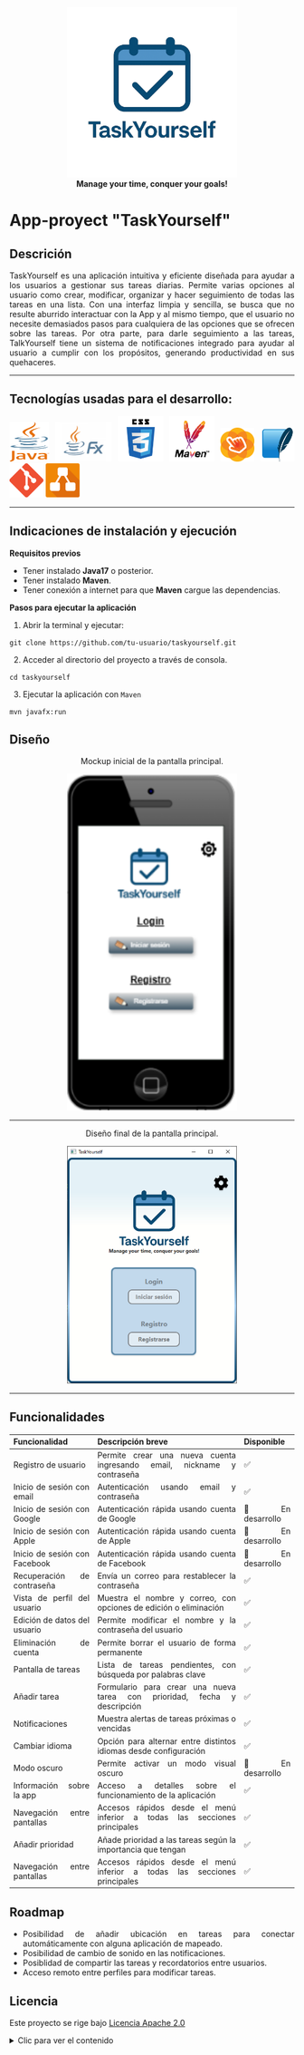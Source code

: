 <div align="justify">
<p align="center">
  <img src="images/LogoTaskYourself.png" width="300" height="300"><br>
  <strong>Manage your time, conquer your goals!</strong>
</p>






# App-proyect "TaskYourself"


## **Descrición**

TaskYourself es una aplicación intuitiva y eficiente diseñada para ayudar a los usuarios a gestionar sus tareas diarias. Permite varias opciones al usuario como crear, modificar, organizar y hacer seguimiento de todas las tareas en una lista. Con una interfaz limpia y sencilla, se busca que no resulte aburrido interactuar con la App y al mismo tiempo, que el usuario no necesite demasiados pasos para cualquiera de las opciones que se ofrecen sobre las tareas. Por otra parte, para darle seguimiento a las tareas, TalkYourself tiene un sistema de notificaciones integrado para ayudar al usuario a cumplir con los propósitos, generando productividad en sus quehaceres.

---
## **Tecnologías usadas para el desarrollo:**

<p>
<img src=images/java-logo.png width=70px height=70px> <img src=images/javaFx-logo.png width=100px height=70px> <img src=images/logotipo-css.png width=80px height=80px> <img src=images/apache-Maven-logo.png width=80px height=80px> <img src=images/SceneBuilder-Logo.png width=60px height=60px> <img src=images/sqlite-logo.jpeg width=60px height=60px> <img src=images/git-logo.png width=60px height=60px> <img src=images/drawio-logo.png width=60px height=60px>

---

## **Indicaciones de instalación y ejecución**

**Requisitos previos**

- Tener instalado **Java17** o posterior.
- Tener instalado **Maven**.
- Tener conexión a internet para que **Maven** cargue las dependencias.

**Pasos para ejecutar la aplicación**

1. Abrir la terminal y ejecutar:

```
git clone https://github.com/tu-usuario/taskyourself.git

```
2. Acceder al directorio del proyecto a través de consola.
```
cd taskyourself

```
3. Ejecutar la aplicación con ``Maven``
```
mvn javafx:run
```


## Diseño
<p align="center">
 Mockup inicial de la pantalla principal.

<p align="center">
<img src= images/pantalla-principal-prototipo.png width=300>

---

<p align="center">
 Diseño final de la pantalla principal.

<p align="center">
<img src= images/pantalla-principal-final.png width=300>


---

## Funcionalidades

| Funcionalidad                              | Descripción breve                                                              | Disponible       |
|-------------------------------------------|--------------------------------------------------------------------------------|------------------|
| Registro de usuario                        | Permite crear una nueva cuenta ingresando email, nickname y contraseña        | ✅               |
| Inicio de sesión con email                | Autenticación usando email y contraseña                                       | ✅               |
| Inicio de sesión con Google               | Autenticación rápida usando cuenta de Google                                  | 🚧 En desarrollo  |
| Inicio de sesión con Apple                | Autenticación rápida usando cuenta de Apple                                   | 🚧 En desarrollo |
| Inicio de sesión con Facebook             | Autenticación rápida usando cuenta de Facebook                                | 🚧 En desarrollo |
| Recuperación de contraseña                | Envía un correo para restablecer la contraseña                                | ✅               |
| Vista de perfil del usuario               | Muestra el nombre y correo, con opciones de edición o eliminación             | ✅               |
| Edición de datos del usuario              | Permite modificar el nombre y la contraseña del usuario                       | ✅               |
| Eliminación de cuenta                     | Permite borrar el usuario de forma permanente                                 | ✅               |
| Pantalla de tareas                        | Lista de tareas pendientes, con búsqueda por palabras clave                   | ✅               |
| Añadir tarea                              | Formulario para crear una nueva tarea con prioridad, fecha y descripción      | ✅               |
| Notificaciones                            | Muestra alertas de tareas próximas o vencidas                                 | ✅               |
| Cambiar idioma                            | Opción para alternar entre distintos idiomas desde configuración              | ✅               |
| Modo oscuro                               | Permite activar un modo visual oscuro                                         | 🚧 En desarrollo |
| Información sobre la app                  | Acceso a detalles sobre el funcionamiento de la aplicación                    | ✅               |
| Navegación entre pantallas                | Accesos rápidos desde el menú inferior a todas las secciones principales      | ✅               |
| Añadir prioridad                | Añade prioridad a las tareas según la importancia que tengan      | ✅               |
| Navegación entre pantallas                | Accesos rápidos desde el menú inferior a todas las secciones principales      | ✅               |


## Roadmap

- Posibilidad de añadir ubicación en tareas para conectar automáticamente con alguna aplicación de mapeado.
- Posibilidad de cambio de sonido en las notificaciones.
- Posiblidad de compartir las tareas y recordatorios entre usuarios.
- Acceso remoto entre perfiles para modificar tareas.


## Licencia

Este proyecto se rige bajo [Licencia Apache 2.0](https://www.apache.org/licenses/LICENSE-2.0.txt "Ver la licencia completa")
<details>
    <summary>Clic para ver el contenido</summary>
               Apache License
                           Version 2.0, January 2004
                        http://www.apache.org/licenses/

   TERMS AND CONDITIONS FOR USE, REPRODUCTION, AND DISTRIBUTION

   1. Definitions.

      "License" shall mean the terms and conditions for use, reproduction,
      and distribution as defined by Sections 1 through 9 of this document.

      "Licensor" shall mean the copyright owner or entity authorized by
      the copyright owner that is granting the License.

      "Legal Entity" shall mean the union of the acting entity and all
      other entities that control, are controlled by, or are under common
      control with that entity. For the purposes of this definition,
      "control" means (i) the power, direct or indirect, to cause the
      direction or management of such entity, whether by contract or
      otherwise, or (ii) ownership of fifty percent (50%) or more of the
      outstanding shares, or (iii) beneficial ownership of such entity.

      "You" (or "Your") shall mean an individual or Legal Entity
      exercising permissions granted by this License.

      "Source" form shall mean the preferred form for making modifications,
      including but not limited to software source code, documentation
      source, and configuration files.

      "Object" form shall mean any form resulting from mechanical
      transformation or translation of a Source form, including but
      not limited to compiled object code, generated documentation,
      and conversions to other media types.

      "Work" shall mean the work of authorship, whether in Source or
      Object form, made available under the License, as indicated by a
      copyright notice that is included in or attached to the work
      (an example is provided in the Appendix below).

      "Derivative Works" shall mean any work, whether in Source or Object
      form, that is based on (or derived from) the Work and for which the
      editorial revisions, annotations, elaborations, or other modifications
      represent, as a whole, an original work of authorship. For the purposes
      of this License, Derivative Works shall not include works that remain
      separable from, or merely link (or bind by name) to the interfaces of,
      the Work and Derivative Works thereof.

      "Contribution" shall mean any work of authorship, including
      the original version of the Work and any modifications or additions
      to that Work or Derivative Works thereof, that is intentionally
      submitted to Licensor for inclusion in the Work by the copyright owner
      or by an individual or Legal Entity authorized to submit on behalf of
      the copyright owner. For the purposes of this definition, "submitted"
      means any form of electronic, verbal, or written communication sent
      to the Licensor or its representatives, including but not limited to
      communication on electronic mailing lists, source code control systems,
      and issue tracking systems that are managed by, or on behalf of, the
      Licensor for the purpose of discussing and improving the Work, but
      excluding communication that is conspicuously marked or otherwise
      designated in writing by the copyright owner as "Not a Contribution."

      "Contributor" shall mean Licensor and any individual or Legal Entity
      on behalf of whom a Contribution has been received by Licensor and
      subsequently incorporated within the Work.

   2. Grant of Copyright License. Subject to the terms and conditions of
      this License, each Contributor hereby grants to You a perpetual,
      worldwide, non-exclusive, no-charge, royalty-free, irrevocable
      copyright license to reproduce, prepare Derivative Works of,
      publicly display, publicly perform, sublicense, and distribute the
      Work and such Derivative Works in Source or Object form.

   3. Grant of Patent License. Subject to the terms and conditions of
      this License, each Contributor hereby grants to You a perpetual,
      worldwide, non-exclusive, no-charge, royalty-free, irrevocable
      (except as stated in this section) patent license to make, have made,
      use, offer to sell, sell, import, and otherwise transfer the Work,
      where such license applies only to those patent claims licensable
      by such Contributor that are necessarily infringed by their
      Contribution(s) alone or by combination of their Contribution(s)
      with the Work to which such Contribution(s) was submitted. If You
      institute patent litigation against any entity (including a
      cross-claim or counterclaim in a lawsuit) alleging that the Work
      or a Contribution incorporated within the Work constitutes direct
      or contributory patent infringement, then any patent licenses
      granted to You under this License for that Work shall terminate
      as of the date such litigation is filed.

   4. Redistribution. You may reproduce and distribute copies of the
      Work or Derivative Works thereof in any medium, with or without
      modifications, and in Source or Object form, provided that You
      meet the following conditions:

      (a) You must give any other recipients of the Work or
          Derivative Works a copy of this License; and

      (b) You must cause any modified files to carry prominent notices
          stating that You changed the files; and

      (c) You must retain, in the Source form of any Derivative Works
          that You distribute, all copyright, patent, trademark, and
          attribution notices from the Source form of the Work,
          excluding those notices that do not pertain to any part of
          the Derivative Works; and

      (d) If the Work includes a "NOTICE" text file as part of its
          distribution, then any Derivative Works that You distribute must
          include a readable copy of the attribution notices contained
          within such NOTICE file, excluding those notices that do not
          pertain to any part of the Derivative Works, in at least one
          of the following places: within a NOTICE text file distributed
          as part of the Derivative Works; within the Source form or
          documentation, if provided along with the Derivative Works; or,
          within a display generated by the Derivative Works, if and
          wherever such third-party notices normally appear. The contents
          of the NOTICE file are for informational purposes only and
          do not modify the License. You may add Your own attribution
          notices within Derivative Works that You distribute, alongside
          or as an addendum to the NOTICE text from the Work, provided
          that such additional attribution notices cannot be construed
          as modifying the License.

      You may add Your own copyright statement to Your modifications and
      may provide additional or different license terms and conditions
      for use, reproduction, or distribution of Your modifications, or
      for any such Derivative Works as a whole, provided Your use,
      reproduction, and distribution of the Work otherwise complies with
      the conditions stated in this License.

   5. Submission of Contributions. Unless You explicitly state otherwise,
      any Contribution intentionally submitted for inclusion in the Work
      by You to the Licensor shall be under the terms and conditions of
      this License, without any additional terms or conditions.
      Notwithstanding the above, nothing herein shall supersede or modify
      the terms of any separate license agreement you may have executed
      with Licensor regarding such Contributions.

   6. Trademarks. This License does not grant permission to use the trade
      names, trademarks, service marks, or product names of the Licensor,
      except as required for reasonable and customary use in describing the
      origin of the Work and reproducing the content of the NOTICE file.

   7. Disclaimer of Warranty. Unless required by applicable law or
      agreed to in writing, Licensor provides the Work (and each
      Contributor provides its Contributions) on an "AS IS" BASIS,
      WITHOUT WARRANTIES OR CONDITIONS OF ANY KIND, either express or
      implied, including, without limitation, any warranties or conditions
      of TITLE, NON-INFRINGEMENT, MERCHANTABILITY, or FITNESS FOR A
      PARTICULAR PURPOSE. You are solely responsible for determining the
      appropriateness of using or redistributing the Work and assume any
      risks associated with Your exercise of permissions under this License.

   8. Limitation of Liability. In no event and under no legal theory,
      whether in tort (including negligence), contract, or otherwise,
      unless required by applicable law (such as deliberate and grossly
      negligent acts) or agreed to in writing, shall any Contributor be
      liable to You for damages, including any direct, indirect, special,
      incidental, or consequential damages of any character arising as a
      result of this License or out of the use or inability to use the
      Work (including but not limited to damages for loss of goodwill,
      work stoppage, computer failure or malfunction, or any and all
      other commercial damages or losses), even if such Contributor
      has been advised of the possibility of such damages.

   9. Accepting Warranty or Additional Liability. While redistributing
      the Work or Derivative Works thereof, You may choose to offer,
      and charge a fee for, acceptance of support, warranty, indemnity,
      or other liability obligations and/or rights consistent with this
      License. However, in accepting such obligations, You may act only
      on Your own behalf and on Your sole responsibility, not on behalf
      of any other Contributor, and only if You agree to indemnify,
      defend, and hold each Contributor harmless for any liability
      incurred by, or claims asserted against, such Contributor by reason
      of your accepting any such warranty or additional liability.

   END OF TERMS AND CONDITIONS

   APPENDIX: How to apply the Apache License to your work.

      To apply the Apache License to your work, attach the following
      boilerplate notice, with the fields enclosed by brackets "[]"
      replaced with your own identifying information. (Don't include
      the brackets!)  The text should be enclosed in the appropriate
      comment syntax for the file format. We also recommend that a
      file or class name and description of purpose be included on the
      same "printed page" as the copyright notice for easier
      identification within third-party archives.

   Copyright [2025] [Carlos Antonio Díaz Galán]

   Licensed under the Apache License, Version 2.0 (the "License");
   you may not use this file except in compliance with the License.
   You may obtain a copy of the License at

       http://www.apache.org/licenses/LICENSE-2.0

   Unless required by applicable law or agreed to in writing, software
   distributed under the License is distributed on an "AS IS" BASIS,
   WITHOUT WARRANTIES OR CONDITIONS OF ANY KIND, either express or implied.
   See the License for the specific language governing permissions and
   limitations under the License.
</details>


